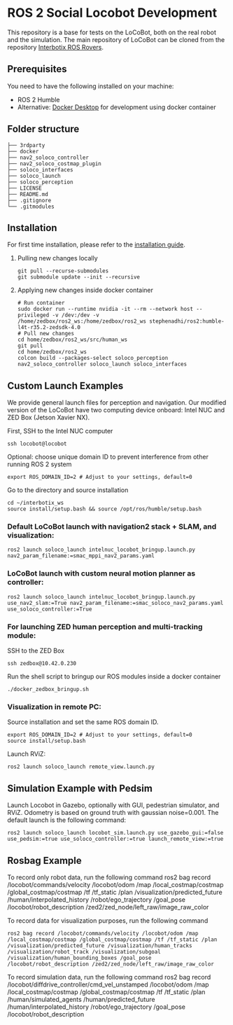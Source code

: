 # ROS 2 Social Locobot Development

This repository is a base for tests on the LoCoBot, both on the real robot and the simulation. The main repository of LoCoBot can be cloned from the repository [Interbotix ROS Rovers](https://github.com/Interbotix/interbotix_ros_rovers/tree/humble). 

## Prerequisites
You need to have the following installed on your machine:
- ROS 2 Humble
- Alternative: [Docker Desktop](https://www.docker.com/products/docker-desktop) for development using docker container


## Folder structure

    ├── 3rdparty
    ├── docker
    ├── nav2_soloco_controller
    ├── nav2_soloco_costmap_plugin
    ├── soloco_interfaces           
    ├── soloco_launch               
    ├── soloco_perception
    ├── LICENSE
    ├── README.md
    ├── .gitignore
    └── .gitmodules


## Installation
For first time installation, please refer to the [installation guide](Installation.md).

1. Pulling new changes locally
    ```
    git pull --recurse-submodules
    git submodule update --init --recursive
    ```
2. Applying new changes inside docker container
    ```
    # Run container
    sudo docker run --runtime nvidia -it --rm --network host --privileged -v /dev:/dev -v /home/zedbox/ros2_ws:/home/zedbox/ros2_ws stephenadhi/ros2:humble-l4t-r35.2-zedsdk-4.0
    # Pull new changes
    cd home/zedbox/ros2_ws/src/human_ws
    git pull
    cd home/zedbox/ros2_ws
    colcon build --packages-select soloco_perception nav2_soloco_controller soloco_launch soloco_interfaces
    ```

## Custom Launch Examples
We provide general launch files for perception and navigation. Our modified version of the LoCoBot have two computing device onboard: Intel NUC and ZED Box (Jetson Xavier NX).

First, SSH to the Intel NUC computer
    
    ssh locobot@locobot
    
Optional: choose unique domain ID to prevent interference from other running ROS 2 system

    export ROS_DOMAIN_ID=2 # Adjust to your settings, default=0

Go to the directory and source installation

    cd ~/interbotix_ws
    source install/setup.bash && source /opt/ros/humble/setup.bash
    
### Default LoCoBot launch with navigation2 stack + SLAM, and visualization:

    ros2 launch soloco_launch intelnuc_locobot_bringup.launch.py nav2_param_filename:=smac_mppi_nav2_params.yaml

### LoCoBot launch with custom neural motion planner as controller:

    ros2 launch soloco_launch intelnuc_locobot_bringup.launch.py use_nav2_slam:=True nav2_param_filename:=smac_soloco_nav2_params.yaml use_soloco_controller:=True

### For launching ZED human perception and multi-tracking module:
SSH to the ZED Box

    ssh zedbox@10.42.0.230
    
Run the shell script to bringup our ROS modules inside a docker container

    ./docker_zedbox_bringup.sh

### Visualization in remote PC:
Source installation and set the same ROS domain ID.

    export ROS_DOMAIN_ID=2 # Adjust to your settings, default=0
    source install/setup.bash

Launch RViZ:

    ros2 launch soloco_launch remote_view.launch.py

## Simulation Example with Pedsim
Launch Locobot in Gazebo, optionally with GUI, pedestrian simulator, and RViZ. Odometry is based on ground truth with gaussian noise=0.001. The default launch is the following command:

    ros2 launch soloco_launch locobot_sim.launch.py use_gazebo_gui:=false use_pedsim:=true use_soloco_controller:=true launch_remote_view:=true

## Rosbag Example
To record only robot data, run the following command
    ros2 bag record /locobot/commands/velocity /locobot/odom /map /local_costmap/costmap /global_costmap/costmap /tf /tf_static /plan /visualization/predicted_future /human/interpolated_history /robot/ego_trajectory /goal_pose /locobot/robot_description /zed2/zed_node/left_raw/image_raw_color

To record data for visualization purposes, run the following command

    ros2 bag record /locobot/commands/velocity /locobot/odom /map /local_costmap/costmap /global_costmap/costmap /tf /tf_static /plan /visualization/predicted_future /visualization/human_tracks /visualization/robot_track /visualization/subgoal /visualization/human_bounding_boxes /goal_pose /locobot/robot_description /zed2/zed_node/left_raw/image_raw_color

To record simulation data, run the following command
    ros2 bag record /locobot/diffdrive_controller/cmd_vel_unstamped /locobot/odom /map /local_costmap/costmap /global_costmap/costmap /tf /tf_static /plan /human/simulated_agents /human/predicted_future /human/interpolated_history /robot/ego_trajectory /goal_pose /locobot/robot_description